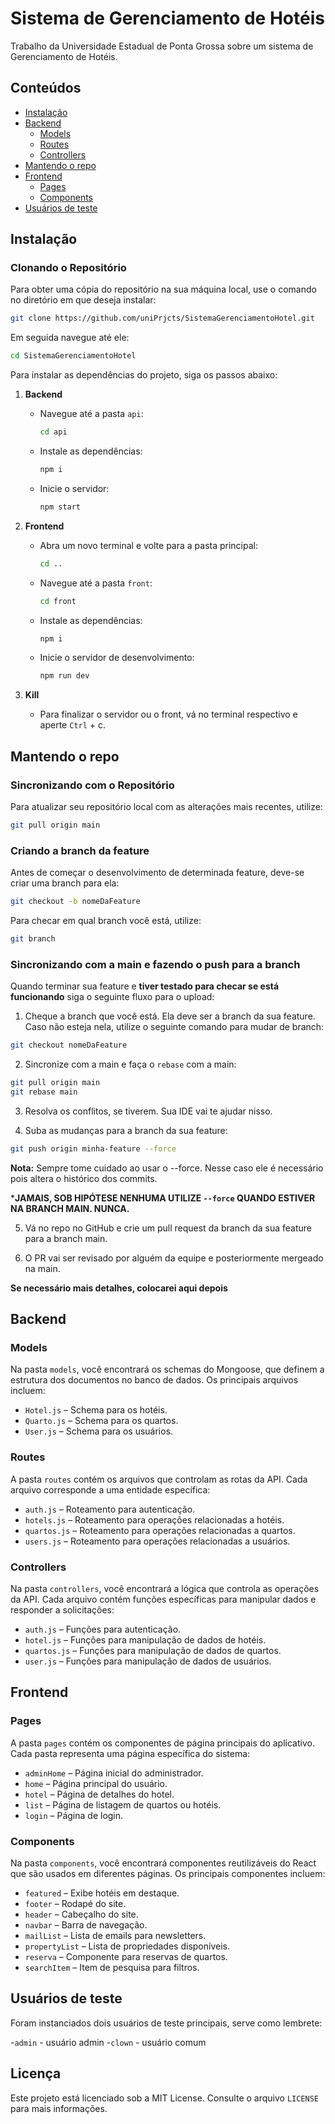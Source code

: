 # Sistema de Gerenciamento de Hotéis

Trabalho da Universidade Estadual de Ponta Grossa sobre um sistema de Gerenciamento de Hotéis.
## Conteúdos

- [Instalação](#instalação)
- [Backend](#backend)
  - [Models](#models)
  - [Routes](#routes)
  - [Controllers](#controllers)
- [Mantendo o repo](#mantendo-o-repo)
- [Frontend](#frontend)
  - [Pages](#pages)
  - [Components](#components)
- [Usuários de teste](#usuários-de-teste)

## Instalação

### Clonando o Repositório

Para obter uma cópia do repositório na sua máquina local, use o comando no diretório em que deseja instalar:

```bash
git clone https://github.com/uniPrjcts/SistemaGerenciamentoHotel.git
```

Em seguida navegue até ele:

```bash
cd SistemaGerenciamentoHotel
```

Para instalar as dependências do projeto, siga os passos abaixo:

1. **Backend**
   - Navegue até a pasta `api`:
     ```bash
     cd api
     ```
   - Instale as dependências:
     ```bash
     npm i
     ```
   - Inicie o servidor:
     ```bash
     npm start
     ```

2. **Frontend**
   - Abra um novo terminal e volte para a pasta principal:
     ```bash
     cd ..
     ```
   - Navegue até a pasta `front`:
     ```bash
     cd front
     ```
   - Instale as dependências:
     ```bash
     npm i
     ```
   - Inicie o servidor de desenvolvimento:
     ```bash
     npm run dev
     ```
3. **Kill**
   - Para finalizar o servidor ou o front, vá no terminal respectivo e aperte `Ctrl` + c.

## Mantendo o repo

### Sincronizando com o Repositório

Para atualizar seu repositório local com as alterações mais recentes, utilize:

```bash
git pull origin main
```

### Criando a branch da feature

Antes de começar o desenvolvimento de determinada feature, deve-se criar uma branch para ela:

```bash
git checkout -b nomeDaFeature
```

Para checar em qual branch você está, utilize:

```bash
git branch
```

### Sincronizando com a main e fazendo o push para a branch

Quando terminar sua feature e **tiver testado para checar se está funcionando** siga o seguinte fluxo para o upload:

1. Cheque a branch que você está. Ela deve ser a branch da sua feature. Caso não esteja nela, utilize o seguinte comando para mudar de branch:

```bash
git checkout nomeDaFeature
```

2. Sincronize com a main e faça o `rebase` com a main:

```bash
git pull origin main
git rebase main
```

3. Resolva os conflitos, se tiverem. Sua IDE vai te ajudar nisso.

4. Suba as mudanças para a branch da sua feature:

```bash
git push origin minha-feature --force
```

**Nota:** Sempre tome cuidado ao usar o --force. Nesse caso ele é necessário pois altera o histórico dos commits.

***JAMAIS, SOB HIPÓTESE NENHUMA UTILIZE `--force` QUANDO ESTIVER NA BRANCH MAIN. NUNCA.**

5. Vá no repo no GitHub e crie um pull request da branch da sua feature para a branch main.

6. O PR vai ser revisado por alguém da equipe e posteriormente mergeado na main.

**Se necessário mais detalhes, colocarei aqui depois**

## Backend

### Models

Na pasta `models`, você encontrará os schemas do Mongoose, que definem a estrutura dos documentos no banco de dados. Os principais arquivos incluem:
- `Hotel.js` – Schema para os hotéis.
- `Quarto.js` – Schema para os quartos.
- `User.js` – Schema para os usuários.

### Routes

A pasta `routes` contém os arquivos que controlam as rotas da API. Cada arquivo corresponde a uma entidade específica:
- `auth.js` – Roteamento para autenticação.
- `hotels.js` – Roteamento para operações relacionadas a hotéis.
- `quartos.js` – Roteamento para operações relacionadas a quartos.
- `users.js` – Roteamento para operações relacionadas a usuários.

### Controllers

Na pasta `controllers`, você encontrará a lógica que controla as operações da API. Cada arquivo contém funções específicas para manipular dados e responder a solicitações:
- `auth.js` – Funções para autenticação.
- `hotel.js` – Funções para manipulação de dados de hotéis.
- `quartos.js` – Funções para manipulação de dados de quartos.
- `user.js` – Funções para manipulação de dados de usuários.

## Frontend

### Pages

A pasta `pages` contém os componentes de página principais do aplicativo. Cada pasta representa uma página específica do sistema:
- `adminHome` – Página inicial do administrador.
- `home` – Página principal do usuário.
- `hotel` – Página de detalhes do hotel.
- `list` – Página de listagem de quartos ou hotéis.
- `login` – Página de login.

### Components

Na pasta `components`, você encontrará componentes reutilizáveis do React que são usados em diferentes páginas. Os principais componentes incluem:
- `featured` – Exibe hotéis em destaque.
- `footer` – Rodapé do site.
- `header` – Cabeçalho do site.
- `navbar` – Barra de navegação.
- `mailList` – Lista de emails para newsletters.
- `propertyList` – Lista de propriedades disponíveis.
- `reserva` – Componente para reservas de quartos.
- `searchItem` – Item de pesquisa para filtros.

## Usuários de teste

Foram instanciados dois usuários de teste principais, serve como lembrete:

-`admin` - usuário admin
-`clown` - usuário comum

## Licença

Este projeto está licenciado sob a MIT License. Consulte o arquivo `LICENSE` para mais informações.

